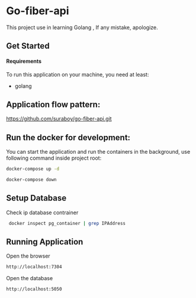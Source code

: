 # Go-fiber-api
This project use in learning Golang , If any mistake, apologize.

Get Started
-----------

#### Requirements

To run this application on your machine, you need at least:
* golang


Application flow pattern:
---------------------
https://github.com/suraboy/go-fiber-api.git

Run the docker for development:
---------------------
You can start the application and run the containers in the background, use following command inside project root:

```bash
docker-compose up -d
```
```bash
docker-compose down
```
Setup Database
------------------------------------
Check ip database contrainer
```bash
 docker inspect pg_container | grep IPAddress
```

Running Application
------------------------------------
Open the browser
```bash
http://localhost:7304
```
Open the database
```bash
http://localhost:5050
```
